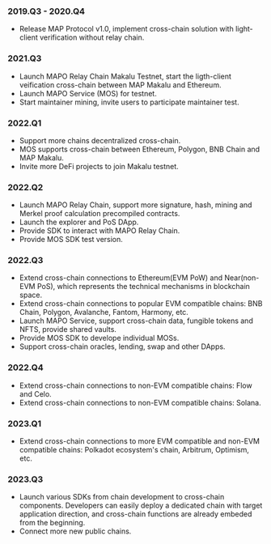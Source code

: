 ### 2019.Q3 - 2020.Q4

- Release MAP Protocol v1.0, implement cross-chain solution with light-client verification without relay chain.

### 2021.Q3

- Launch MAPO Relay Chain Makalu Testnet, start the ligth-client veification cross-chain between MAP Makalu and Ethereum.
- Launch MAPO Service (MOS) for testnet.
- Start maintainer mining, invite users to participate maintainer test.

### 2022.Q1

- Support more chains decentralized cross-chain.
- MOS supports cross-chain between Ethereum, Polygon, BNB Chain and MAP Makalu.
- Invite more DeFi projects to join Makalu testnet.

### 2022.Q2

- Launch MAPO Relay Chain, support more signature, hash, mining and Merkel proof calculation precompiled contracts.
- Launch the explorer and PoS DApp.
- Provide SDK to interact with MAPO Relay Chain.
- Provide MOS SDK test version.

### 2022.Q3

- Extend cross-chain connections to Ethereum(EVM PoW) and Near(non-EVM PoS), which represents the technical mechanisms in blockchain space.
- Extend cross-chain connections to popular EVM compatible chains: BNB Chain, Polygon, Avalanche, Fantom, Harmony, etc.
- Launch MAPO Service, support cross-chain data, fungible tokens and NFTS, provide shared vaults.
- Provide MOS SDK to develope individual MOSs.
- Support cross-chain oracles, lending, swap and other DApps.

### 2022.Q4

- Extend cross-chain connections to non-EVM compatible chains: Flow and Celo.
- Extend cross-chain connections to non-EVM compatible chains: Solana. 

### 2023.Q1
- Extend cross-chain connections to more EVM compatible and non-EVM compatible chains: Polkadot ecosystem's chain, Arbitrum, Optimism, etc.


### 2023.Q3

- Launch various SDKs from chain development to cross-chain components. Developers can easily deploy a dedicated chain with target application direction, and cross-chain functions are already embeded from the beginning. 
- Connect more new public chains.

